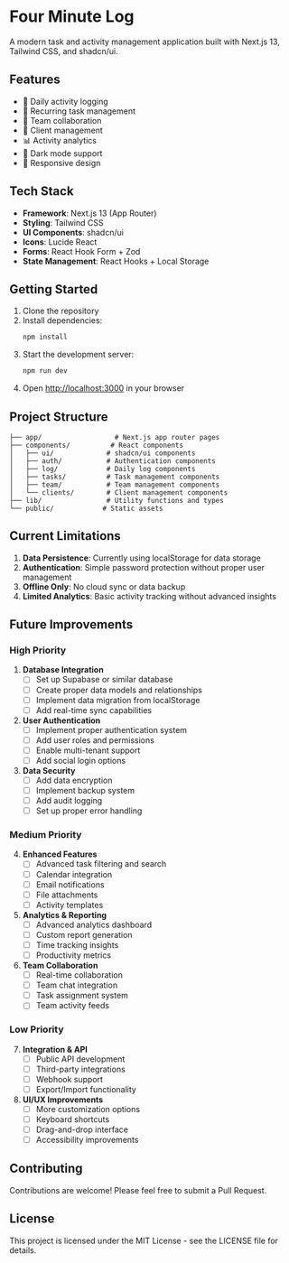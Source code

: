 # Four Minute Log

A modern task and activity management application built with Next.js 13, Tailwind CSS, and shadcn/ui.

## Features

- 📝 Daily activity logging
- 🔄 Recurring task management
- 👥 Team collaboration
- 🏢 Client management
- 📊 Activity analytics
- 🌙 Dark mode support
- 📱 Responsive design

## Tech Stack

- **Framework**: Next.js 13 (App Router)
- **Styling**: Tailwind CSS
- **UI Components**: shadcn/ui
- **Icons**: Lucide React
- **Forms**: React Hook Form + Zod
- **State Management**: React Hooks + Local Storage

## Getting Started

1. Clone the repository
2. Install dependencies:
   ```bash
   npm install
   ```
3. Start the development server:
   ```bash
   npm run dev
   ```
4. Open [http://localhost:3000](http://localhost:3000) in your browser

## Project Structure

```
├── app/                  # Next.js app router pages
├── components/          # React components
│   ├── ui/             # shadcn/ui components
│   ├── auth/           # Authentication components
│   ├── log/            # Daily log components
│   ├── tasks/          # Task management components
│   ├── team/           # Team management components
│   └── clients/        # Client management components
├── lib/                # Utility functions and types
└── public/            # Static assets
```

## Current Limitations

1. **Data Persistence**: Currently using localStorage for data storage
2. **Authentication**: Simple password protection without proper user management
3. **Offline Only**: No cloud sync or data backup
4. **Limited Analytics**: Basic activity tracking without advanced insights

## Future Improvements

### High Priority

1. **Database Integration**
   - [ ] Set up Supabase or similar database
   - [ ] Create proper data models and relationships
   - [ ] Implement data migration from localStorage
   - [ ] Add real-time sync capabilities

2. **User Authentication**
   - [ ] Implement proper authentication system
   - [ ] Add user roles and permissions
   - [ ] Enable multi-tenant support
   - [ ] Add social login options

3. **Data Security**
   - [ ] Add data encryption
   - [ ] Implement backup system
   - [ ] Add audit logging
   - [ ] Set up proper error handling

### Medium Priority

4. **Enhanced Features**
   - [ ] Advanced task filtering and search
   - [ ] Calendar integration
   - [ ] Email notifications
   - [ ] File attachments
   - [ ] Activity templates

5. **Analytics & Reporting**
   - [ ] Advanced analytics dashboard
   - [ ] Custom report generation
   - [ ] Time tracking insights
   - [ ] Productivity metrics

6. **Team Collaboration**
   - [ ] Real-time collaboration
   - [ ] Team chat integration
   - [ ] Task assignment system
   - [ ] Team activity feeds

### Low Priority

7. **Integration & API**
   - [ ] Public API development
   - [ ] Third-party integrations
   - [ ] Webhook support
   - [ ] Export/Import functionality

8. **UI/UX Improvements**
   - [ ] More customization options
   - [ ] Keyboard shortcuts
   - [ ] Drag-and-drop interface
   - [ ] Accessibility improvements

## Contributing

Contributions are welcome! Please feel free to submit a Pull Request.

## License

This project is licensed under the MIT License - see the LICENSE file for details.